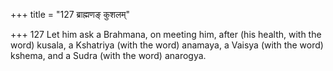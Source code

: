 +++
title = "127 ब्राह्मणङ् कुशलम्"

+++
127	Let him ask a Brahmana, on meeting him, after (his health, with the word) kusala, a Kshatriya (with the word) anamaya, a Vaisya (with the word) kshema, and a Sudra (with the word) anarogya.